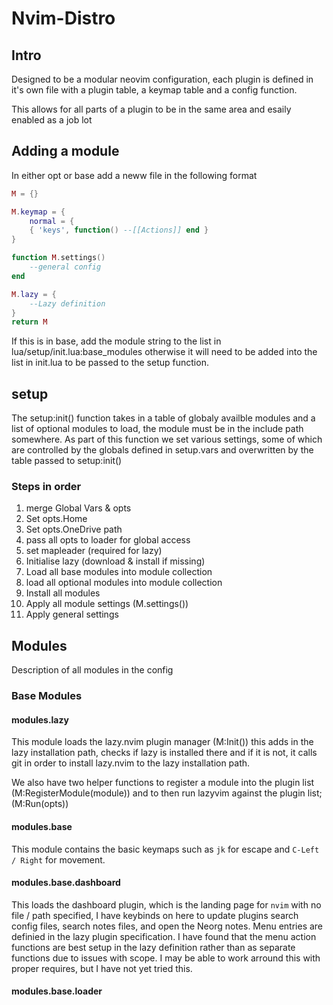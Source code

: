 # Nvim-Distro

## Intro
Designed to be a modular neovim configuration, each plugin is defined in
it's own file with a plugin table, a keymap table and a config function.

This allows for all parts of a plugin to be in the same area and esaily enabled
as a job lot

## Adding a module
In either opt or base add a neww file in the following format
```lua
M = {}

M.keymap = {
    normal = {
    { 'keys', function() --[[Actions]] end }
}

function M.settings()
    --general config
end

M.lazy = {
    --Lazy definition
}
return M
```
If this is in base, add the module string to the list in
lua/setup/init.lua:base_modules otherwise it will need to be 
added into the list in init.lua to be passed to the setup function.

## setup
The setup:init() function takes in a table of globaly availble modules and a list of optional modules to load, the module must be in the include path somewhere. As part of this function we set various settings, some of which are controlled by the globals defined in setup.vars and overwritten by the table passed to setup:init()

### Steps in order
1. merge Global Vars & opts
2. Set opts.Home
3. Set opts.OneDrive path
4. pass all opts to loader for global access
5. set mapleader (required for lazy)
6. Initialise lazy (download & install if missing)
7. Load all base modules into module collection
8. load all optional modules into module collection
9. Install all modules
10. Apply all module settings (M.settings())
11. Apply general settings

## Modules
Description of all modules in the config

### Base Modules

#### modules.lazy
This module loads the lazy.nvim plugin manager (M:Init()) this adds in the lazy
installation path, checks if lazy is installed there and if it is not, it calls
git in order to install lazy.nvim to the lazy installation path.

We also have two helper functions to register a module into the plugin list
(M:RegisterModule(module)) and to then run lazyvim against the plugin list;
(M:Run(opts))

#### modules.base
This module contains the basic keymaps such as `jk` for escape and `C-Left /
Right` for movement. 

#### modules.base.dashboard
This loads the dashboard plugin, which is the landing page for `nvim` with no
file / path specified, I have keybinds on here to update plugins search config
files, search notes files, and open the Neorg notes. Menu entries are definied
in the lazy plugin specification. I have found that the menu action functions
are best setup in the lazy definition rather than as separate functions due to
issues with scope. I may be able to work arround this with proper requires, but
I have not yet tried this.

#### modules.base.loader



